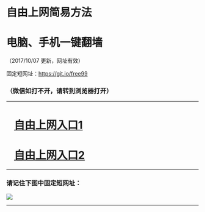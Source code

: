 ﻿# 自由上网简易方法

# 电脑、手机一键翻墙

（2017/10/07 更新，网址有效）

固定短网址：https://git.io/free99

### （微信如打不开，请转到浏览器打开）


***





# &nbsp;&nbsp; <a href="http://ft236718164.fwq-tz-1001.info/fwqtz01.html?t=100700118017 " target="_blank">自由上网入口1</a>
# &nbsp;&nbsp; <a href="http://ft39344663.fwq-tz-1002.info/fwqtz02.html?t=100700126715 " target="_blank">自由上网入口2</a>
***

### 请记住下图中固定短网址：

<img src="https://s3-us-west-2.amazonaws.com/fwq-1001/yjfq-20170905okok.png" /> 


***

